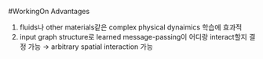 #WorkingOn 
Advantages
1. fluids나 other materials같은 complex physical dynaimics 학습에 효과적
2. input graph structure로 learned message-passing이 어디랑 interact할지 결정 가능 $\rightarrow$ arbitrary spatial interaction 가능